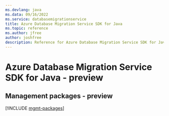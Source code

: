 ```yaml
---
ms.devlang: java
ms.data: 09/16/2022
ms.service: databasemigrationservice
title: Azure Database Migration Service SDK for Java
ms.topic: reference
ms.author: jfree
author: joshfree
description: Reference for Azure Database Migration Service SDK for Java
---
```

# Azure Database Migration Service SDK for Java - preview

## Management packages - preview
[!INCLUDE [mgmt-packages](database-migration-service-mgmt-index.md)]